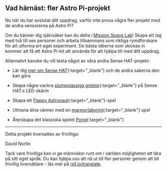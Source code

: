 ## Vad härnäst: fler Astro Pi-projekt

Nu när du har avslutat ditt uppdrag, varför inte prova några fler projekt med de andra sensorerna på Astro Pi?

Om du känner dig självsäker kan du delta i [Mission Space Lab](https://astro-pi.org/missions/space-lab/)! Skapa ett lag med två till sex personer och arbeta tillsammans som riktiga rymdforskare för att utforma ert eget experiment. De bästa idéerna som skickas in kommer att få ett Astro Pi-kit att använda för att hjälpa till med ditt uppdrag.

Alternativt kanske du vill testa något av våra andra Sense HAT-projekt:

+ Lär dig [mer om Sense HAT](https://projects.raspberrypi.org/sv-SE/projects/getting-started-with-the-sense-hat){:target="_blank"} och de andra sakerna den kan göra

+ Skapa några vackra [slumpmässiga gnistor](https://projects.raspberrypi.org/sv-SE/projects/sense-hat-random-sparkles){:target="_blank"} på Sense HAT:s LED-skärm

+ Skapa ett [Flappy Astronaut](https://projects.raspberrypi.org/sv-SE/projects/flappy-astronaut){:target="_blank"}-spel

+ Utmana dina vänner med en [marmorlabyrint](https://projects.raspberrypi.org/sv-SE/projects/sense-hat-marble-maze){:target="_blank"} spel

+ Återskapa det klassiska spelet [Pong](https://projects.raspberrypi.org/sv-SE/projects/sense-hat-pong){:target="_blank"}

***
Detta projekt översattes av frivilliga:

David Norlin

Tack vare frivilliga kan vi ge människor runt om i världen möjligheten att lära på sitt eget språk. Du kan hjälpa oss att nå ut till fler personer genom att bli frivillig översättare - läs mer på [rpf.io/translate](https://rpf.io/translate).
